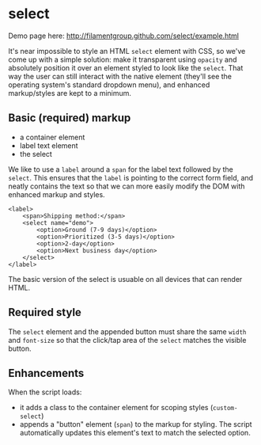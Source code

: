 select
======

Demo page here: http://filamentgroup.github.com/select/example.html

It's near impossible to style an HTML `select` element with CSS, so we've come up with a simple solution: make it transparent using `opacity` and absolutely position it over an element styled to look like the `select`.  That way the user can still interact with the native element (they'll see the operating system's standard dropdown menu), and enhanced markup/styles are kept to a minimum.

## Basic (required) markup

* a container element
* label text element
* the select

We like to use a `label` around a `span` for the label text followed by the `select`.  This ensures that the `label` is pointing to the correct form field, and neatly contains the text so that we can more easily modify the DOM with enhanced markup and styles.

	<label>
		<span>Shipping method:</span>
		<select name="demo">
			<option>Ground (7-9 days)</option>
			<option>Prioritized (3-5 days)</option>
			<option>2-day</option>
			<option>Next business day</option>
		</select>
	</label>

The basic version of the select is usuable on all devices that can render HTML.

## Required style

The `select` element and the appended button must share the same `width` and `font-size` so that the click/tap area of the `select` matches the visible button.

## Enhancements

When the script loads:
* it adds a class to the container element for scoping styles (`custom-select`)
* appends a "button" element (`span`) to the markup for styling. The script automatically updates this element's text to match the selected option.


